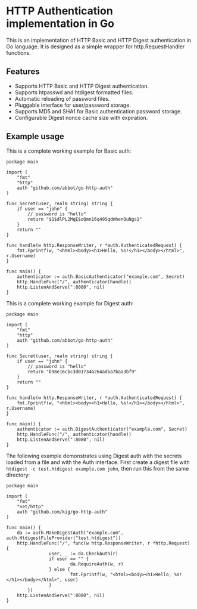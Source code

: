 HTTP Authentication implementation in Go
========================================

This is an implementation of HTTP Basic and HTTP Digest authentication
in Go language. It is designed as a simple wrapper for
http.RequestHandler functions.

Features
--------
 
 * Supports HTTP Basic and HTTP Digest authentication.
 * Supports htpasswd and htdigest formatted files.
 * Automatic reloading of password files.
 * Pluggable interface for user/password storage.
 * Supports MD5 and SHA1 for Basic authentication password storage.
 * Configurable Digest nonce cache size with expiration.
 
Example usage
-------------

This is a complete working example for Basic auth:

    package main

    import (
        "fmt"
        "http"
        auth "github.com/abbot/go-http-auth"
    )

    func Secret(user, realm string) string {
  	    if user == "john" {
  		    // password is "hello"
  		    return "$1$dlPL2MqE$oQmn16q49SqdmhenQuNgs1"
        }
	    return ""
    }

    func handle(w http.ResponseWriter, r *auth.AuthenticatedRequest) {
	    fmt.Fprintf(w, "<html><body><h1>Hello, %s!</h1></body></html>", r.Username)
    }

    func main() {
	    authenticator := auth.BasicAuthenticator("example.com", Secret)
	    http.HandleFunc("/", authenticator(handle))
	    http.ListenAndServe(":8080", nil)
    }

This is a complete working example for Digest auth:

    package main

    import (
        "fmt"
        "http"
        auth "github.com/abbot/go-http-auth"
    )

    func Secret(user, realm string) string {
  	    if user == "john" {
  		    // password is "hello"
  		    return "b98e16cbc3d01734b264adba7baa3bf9"
        }
	    return ""
    }

    func handle(w http.ResponseWriter, r *auth.AuthenticatedRequest) {
	    fmt.Fprintf(w, "<html><body><h1>Hello, %s!</h1></body></html>", r.Username)
    }

    func main() {
	    authenticator := auth.DigestAuthenticator("example.com", Secret)
	    http.HandleFunc("/", authenticator(handle))
	    http.ListenAndServe(":8080", nil)
    }


The following example demonstrates using Digest auth with the secrets loaded from a file and with the Auth interface.
First create a digest file with `htdigest -c test.htdigest example.com john`, then run this from the same directory:

    package main

    import (
        "fmt"
        "net/http"
        auth "github.com/kig/go-http-auth"
    )

    func main() {
	    da := auth.MakeDigestAuth("example.com", auth.HtdigestFileProvider("test.htdigest"))
	    http.HandleFunc("/", func(w http.ResponseWriter, r *http.Request) {
                    user, _ := da.CheckAuth(r)
                    if user == "" {
                            da.RequireAuth(w, r)
                    } else {
                            fmt.Fprintf(w, "<html><body><h1>Hello, %s!</h1></body></html>", user)
                    }
            })
	    http.ListenAndServe(":8080", nil)
    }
